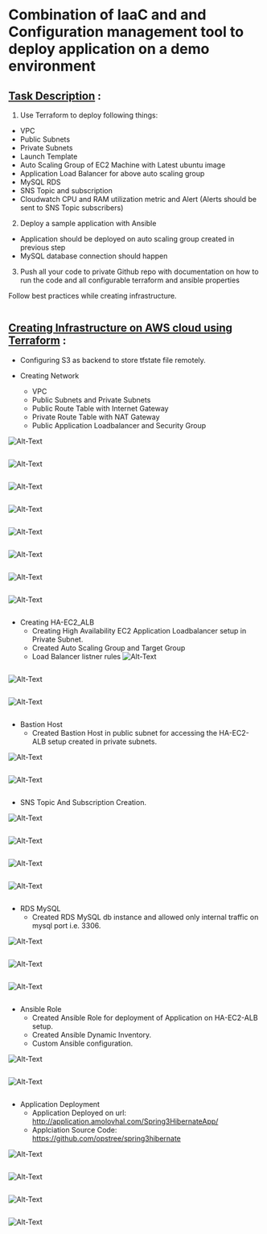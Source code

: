 # **Combination of IaaC and and Configuration management tool to deploy application on a demo environment**


## **<u>Task Description</u>** :
1. Use Terraform to deploy following things:
- VPC
- Public Subnets
- Private Subnets
- Launch Template
- Auto Scaling Group of EC2 Machine with Latest ubuntu image
- Application Load Balancer for above auto scaling group
- MySQL RDS
- SNS Topic and subscription
- Cloudwatch CPU and RAM utilization metric and Alert (Alerts should be sent to SNS Topic subscribers)

2. Deploy a sample application with Ansible
- Application should be deployed on auto scaling group created in previous step
- MySQL database connection should happen

3. Push all your code to private Github repo with documentation on how to run the code and all configurable terraform and ansible properties

Follow best practices while creating infrastructure.

```
```
## **<u>Creating Infrastructure on AWS cloud using Terraform</u>** :
-   Configuring S3 as backend to store tfstate file remotely.

-   Creating Network 
    - VPC
    - Public Subnets and Private Subnets
    - Public Route Table with Internet Gateway
    - Private Route Table with NAT Gateway
    - Public Application Loadbalancer and Security Group

![Alt-Text](screenshot/1-1.png)
```
```
![Alt-Text](screenshot/1.png)
```
```
![Alt-Text](screenshot/1-2.png)
```
```
![Alt-Text](screenshot/1-3.png)
```
```
![Alt-Text](screenshot/1-4.png)
```
```
![Alt-Text](screenshot/1-5.png)
```
```
![Alt-Text](screenshot/1-6.png)
```
```
![Alt-Text](screenshot/1-7.png)
```
```

-   Creating HA-EC2_ALB
    - Creating High Availability EC2 Application Loadbalancer setup in Private Subnet.
    - Created Auto Scaling Group and Target Group
    - Load Balancer listner rules
![Alt-Text](screenshot/2.png)
```
```
![Alt-Text](screenshot/2-2.png)
```
```
![Alt-Text](screenshot/2-3.png)
```
```

-   Bastion Host
    -  Created Bastion Host in public subnet for accessing the HA-EC2-ALB setup created in private subnets. 

![Alt-Text](screenshot/3.png)
```
```
![Alt-Text](screenshot/3-2.png)
```
```

- SNS Topic And Subscription Creation.

![Alt-Text](screenshot/4.png)
```
```
![Alt-Text](screenshot/4-2.png)
```
```
![Alt-Text](screenshot/4-3.png)
```
```
![Alt-Text](screenshot/5.png)
```
```

-   RDS MySQL
    - Created RDS MySQL db instance and allowed only internal traffic on mysql port i.e. 3306. 

![Alt-Text](screenshot/6.png)
```
```
![Alt-Text](screenshot/6-1.png)
```
```
![Alt-Text](screenshot/7.png)
```
```
-   Ansible Role
    - Created Ansible Role for deployment of Application on HA-EC2-ALB setup.
    - Created Ansible Dynamic Inventory.
    - Custom Ansible configuration.

![Alt-Text](screenshot/8.png)
```
```
![Alt-Text](screenshot/9.png)
```
```
-   Application Deployment
    - Application Deployed on url: http://application.amolovhal.com/Spring3HibernateApp/
    - Applciation Source Code: https://github.com/opstree/spring3hibernate

![Alt-Text](screenshot/10.png)
```
```
![Alt-Text](screenshot/11.png)
```
```
![Alt-Text](screenshot/12.png)
```
```
![Alt-Text](screenshot/13.png)
